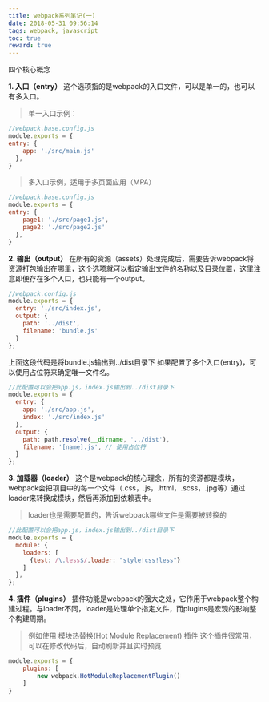```yaml
---
title: webpack系列笔记(一)
date: 2018-05-31 09:56:14
tags: webpack, javascript
toc: true
reward: true
---
```

四个核心概念

<!-- more -->
**1. 入口（entry）**
这个选项指的是webpack的入口文件，可以是单一的，也可以有多入口。

> 单一入口示例：
```javascript
//webpack.base.config.js
module.exports = {
entry: {
    app: './src/main.js'
  },
}
```
> 多入口示例，适用于多页面应用（MPA）
```javascript
//webpack.base.config.js
module.exports = {
entry: {
    page1: './src/page1.js',
    page2: './src/page2.js'
  },
}
```
 **2. 输出（output）**
在所有的资源（assets）处理完成后，需要告诉webpack将资源打包输出在哪里，这个选项就可以指定输出文件的名称以及目录位置，这里注意即便存在多个入口，也只能有一个output。
```javascript
//webpack.config.js
module.exports = {
  entry: './src/index.js',
  output: {
    path: '../dist',
    filename: 'bundle.js'
  }
};
```
上面这段代码是将bundle.js输出到../dist目录下
如果配置了多个入口(entry)，可以使用占位符来确定唯一文件名。
```javascript
//此配置可以会把app.js，index.js输出到../dist目录下
module.exports = {
  entry: {
    app: './src/app.js',
    index: './src/index.js'
  },
  output: {
    path: path.resolve(__dirname, '../dist'),
    filename: '[name].js', // 使用占位符
  }
};
```
**3. 加载器（loader）**
这个是webpack的核心理念，所有的资源都是模块，webpack会把项目中的每一个文件（.css，.js，.html，.scss，.jpg等）通过loader来转换成模块，然后再添加到依赖表中。

> loader也是需要配置的，告诉webpack哪些文件是需要被转换的
```javascript
//此配置可以会把app.js，index.js输出到../dist目录下
module.exports = {
  module: {
    loaders: [
      {test: /\.less$/,loader: "style!css!less"}
    ]
  },
};
```
**4. 插件（plugins）**
插件功能是webpack的强大之处，它作用于webpack整个构建过程。与loader不同，loader是处理单个指定文件，而plugins是宏观的影响整个构建周期。
> 例如使用 模块热替换(Hot Module Replacement) 插件
这个插件很常用，可以在修改代码后，自动刷新并且实时预览

```javascript
module.exports = {
    plugins: [
        new webpack.HotModuleReplacementPlugin()
    ] 
}
```

